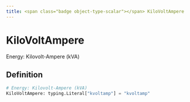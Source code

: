 ```yaml
---
title: <span class="badge object-type-scalar"></span> KiloVoltAmpere
---
```

# <span class="badge object-type-scalar"></span> KiloVoltAmpere

Energy: Kilovolt-Ampere (kVA)

## Definition

```python
# Energy: Kilovolt-Ampere (kVA)
KiloVoltAmpere: typing.Literal["kvoltamp"] = "kvoltamp"
```
